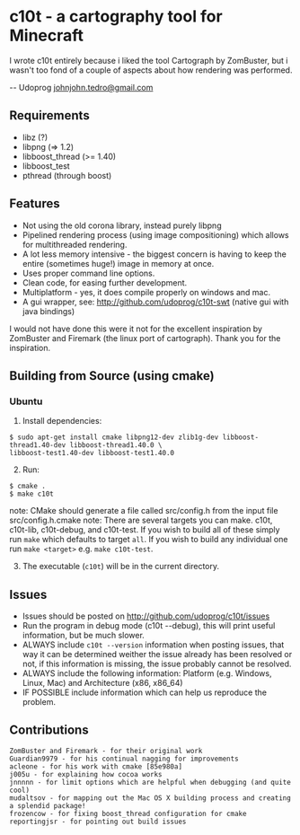 c10t - a cartography tool for Minecraft
=======================================

I wrote c10t entirely because i liked the tool Cartograph by ZomBuster, but i
wasn't too fond of a couple of aspects about how rendering was performed.

-- Udoprog <johnjohn.tedro@gmail.com>

Requirements
------------

  * libz (?)
  * libpng (=> 1.2)
  * libboost_thread (>= 1.40)
  * libboost_test
  * pthread (through boost)

Features
--------

  * Not using the old corona library, instead purely libpng
  * Pipelined rendering process (using image compositioning) which allows for
    multithreaded rendering.
  * A lot less memory intensive - the biggest concern is having to keep the
    entire (sometimes huge!) image in memory at once.
  * Uses proper command line options.
  * Clean code, for easing further development.
  * Multiplatform - yes, it does compile properly on windows and mac.
  * A gui wrapper, see: http://github.com/udoprog/c10t-swt (native gui with java bindings)

I would not have done this were it not for the excellent inspiration by
ZomBuster and Firemark (the linux port of cartograph). Thank you for the
inspiration.

Building from Source (using cmake)
----------------------------------

### Ubuntu ###

  1. Install dependencies:

    $ sudo apt-get install cmake libpng12-dev zlib1g-dev libboost-thread1.40-dev libboost-thread1.40.0 \
    libboost-test1.40-dev libboost-test1.40.0

  2. Run:

    $ cmake .
    $ make c10t

  note: CMake should generate a file called src/config.h from the input file src/config.h.cmake
  note: There are several targets you can make.  c10t, c10t-lib, c10t-debug, and c10t-test.
        If you wish to build all of these simply run `make` which defaults to target `all`.
        If you wish to build any individual one run `make <target>` e.g. `make c10t-test`.

  3. The executable (`c10t`) will be in the current directory.

Issues
------

 * Issues should be posted on http://github.com/udoprog/c10t/issues
 * Run the program in debug mode (c10t --debug), this will print useful information, but be much slower.
 * ALWAYS include `c10t --version` information when posting issues, that way it can be determined weither the issue already has been resolved or not, if this information is missing, the issue probably cannot be resolved.
 * ALWAYS include the following information: Platform (e.g. Windows, Linux, Mac) and Architecture (x86, x86_64)
 * IF POSSIBLE include information which can help us reproduce the problem.

Contributions
-------------
    ZomBuster and Firemark - for their original work
    Guardian9979 - for his continual nagging for improvements
    acleone - for his work with cmake [85e980a]
    j005u - for explaining how cocoa works
    jnnnnn - for limit options which are helpful when debugging (and quite cool)
    mudaltsov - for mapping out the Mac OS X building process and creating a splendid package!
    frozencow - for fixing boost_thread configuration for cmake
    reportingjsr - for pointing out build issues
